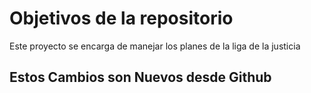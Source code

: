 # Objetivos de la repositorio

Este proyecto se encarga de manejar los planes de la liga de la justicia

## Estos Cambios son Nuevos desde Github
